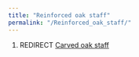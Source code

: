 ```yaml
---
title: "Reinforced oak staff"
permalink: "/Reinforced_oak_staff/"
---
```


1.  REDIRECT [Carved oak staff](Carved_oak_staff "wikilink")